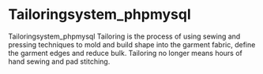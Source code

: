 # Tailoringsystem_phpmysql
Tailoringsystem_phpmysql
Tailoring is the process of using sewing and pressing techniques to mold and build shape into the garment fabric, define the garment edges and reduce bulk. Tailoring no longer means hours of hand sewing and pad stitching.
